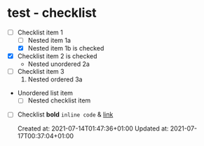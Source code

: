 # test - checklist

* [ ] Checklist item 1
  * [ ] Nested item 1a
  * [x] Nested item 1b is checked
* [x] Checklist item 2 is checked
  * Nested unordered 2a
* [ ] Checklist item 3
  1. Nested ordered 3a

* Unordered list item
  * [ ] Nested checklist item

* [ ] Checklist **bold** `inline code` & [link](https://example.com?a=1&b=2)

    Created at: 2021-07-14T01:47:36+01:00
    Updated at: 2021-07-17T00:37:04+01:00

